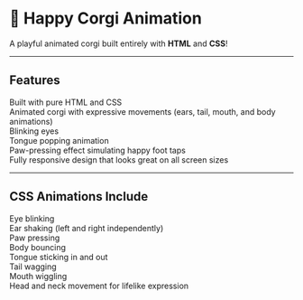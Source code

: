 # 🐶 Happy Corgi Animation

A playful animated corgi built entirely with **HTML** and **CSS**!  

---

## Features  
Built with pure HTML and CSS  
Animated corgi with expressive movements (ears, tail, mouth, and body animations)  
Blinking eyes  
Tongue popping animation  
Paw-pressing effect simulating happy foot taps  
Fully responsive design that looks great on all screen sizes  

---

## CSS Animations Include  
Eye blinking  
Ear shaking (left and right independently)  
Paw pressing  
Body bouncing  
Tongue sticking in and out  
Tail wagging  
Mouth wiggling  
Head and neck movement for lifelike expression  
